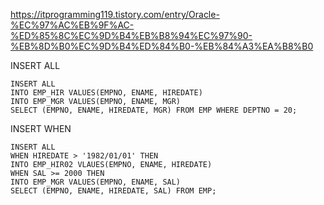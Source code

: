 https://itprogramming119.tistory.com/entry/Oracle-%EC%97%AC%EB%9F%AC-%ED%85%8C%EC%9D%B4%EB%B8%94%EC%97%90-%EB%8D%B0%EC%9D%B4%ED%84%B0-%EB%84%A3%EA%B8%B0


INSERT ALL
```
INSERT ALL
INTO EMP_HIR VALUES(EMPNO, ENAME, HIREDATE)
INTO EMP_MGR VALUES(EMPNO, ENAME, MGR)
SELECT (EMPNO, ENAME, HIREDATE, MGR) FROM EMP WHERE DEPTNO = 20;
```


INSERT WHEN
```
INSERT ALL
WHEN HIREDATE > '1982/01/01' THEN
INTO EMP_HIR02 VLAUES(EMPNO, ENAME, HIREDATE)
WHEN SAL >= 2000 THEN
INTO EMP_MGR VALUES(EMPNO, ENAME, SAL)
SELECT (EMPNO, ENAME, HIREDATE, SAL) FROM EMP;
```
